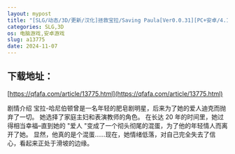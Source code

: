 ```yaml
---
layout: mypost
title: "[SLG/动态/3D/更新/汉化]拯救宝拉/Saving Paula[Ver0.0.31][PC+安卓/4.10G]"
categories: SLG,3D
os: 电脑游戏,安卓游戏
slug: a13775
date: 2024-11-07
---
```


## 下载地址：

[https://qfafa.com/article/13775.html](https://qfafa.com/article/13775.html)

剧情介绍
宝拉-哈尼伯顿曾是一名年轻的肥皂剧明星，后来为了她的爱人迪克而抛弃了一切。
 她选择了家庭主妇和表演教师的角色。
 在长达 20 年的时间里，她过得相当幸福–直到她的 "爱人 "变成了一个彻头彻尾的混蛋，为了他的年轻情人而离开了她。
 显然，他真的是个混蛋……现在，她情绪低落，对自己完全失去了信心，看起来正处于滑坡的边缘。